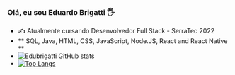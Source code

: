 ### Olá, eu sou Eduardo Brigatti 🖐️
- ✍️ Atualmente cursando Desenvolvedor Full Stack - SerraTec 2022
- ** SQL, Java, HTML, CSS, JavaScript, Node.JS, React and React Native **
- ![Edubrigatti GitHub stats](https://github-readme-stats.vercel.app/api?username=edubrigatti&show_icons=true&theme=dracula)
- [![Top Langs](https://github-readme-stats.vercel.app/api/top-langs/?username=edubrigatti&layout=compact)](https://github.com/anuraghazra/github-readme-stats)
